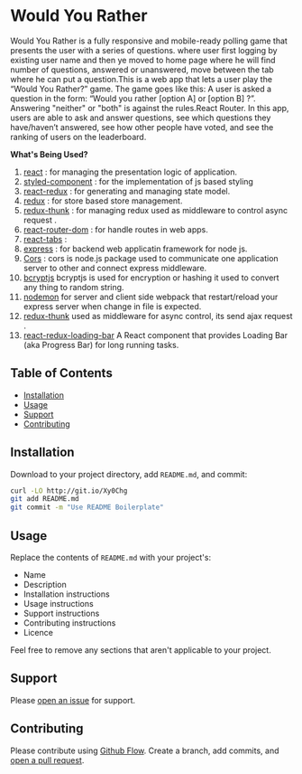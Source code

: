 # Would You Rather
Would You Rather is a fully responsive and mobile-ready polling game that presents the user with a series of questions.
where user first logging by existing user name and then ye moved to home page where he will find number of questions, answered or unanswered, move between the tab where he can put a question.This is a web app that lets a user play the “Would You Rather?” game. The game goes like this: A user is asked a question in the form: “Would you rather [option A] or [option B] ?”. Answering "neither" or "both" is against the rules.React Router.
In this app, users are able to ask and answer questions, see which questions they have/haven’t answered, see how other people have voted, and see the ranking of users on the leaderboard.

**What's Being Used?**
1. [react](https://www.npmjs.com/package/react) :  for managing the presentation logic of application.
2. [styled-component](https://www.npmjs.com/package/styled-components) :  for the implementation of js based styling
3. [react-redux](https://www.npmjs.com/package/react-redux) :  for generating and managing state model.
4. [redux](https://www.npmjs.com/package/redux) :  for store based store management.
5. [redux-thunk](https://www.npmjs.com/package/redux-thunk) :  for managing redux used as middleware to control async request .
6. [react-router-dom](https://www.npmjs.com/package/react-router-dom) :  for handle routes in web apps.
7. [react-tabs](https://www.npmjs.com/package/react-tabs) :  
8. [express](https://expressjs.com/en/starter/installing.html) : for backend web applicatin framework for node js.
9. [Cors](https://www.npmjs.com/package/cors) :  cors is node.js package used to communicate one application server to other and connect express middleware.
10. [bcryptjs](https://www.npmjs.com/package/bcryptjs) bcryptjs is used for encryption or hashing it used to convert any thing to random string.
11. [nodemon](https://www.npmjs.com/package/nodemon)  for server and client side webpack that restart/reload your express server when change in file is expected.
12. [redux-thunk](https://www.npmjs.com/package/redux-thunk)  used as middleware for async control, its send ajax request .
13. [react-redux-loading-bar](https://www.npmjs.com/package/react-redux-loading-bar)  A React component that provides Loading Bar (aka Progress Bar) for long running tasks.

## Table of Contents

- [Installation](#installation)
- [Usage](#usage)
- [Support](#support)
- [Contributing](#contributing)

## Installation

Download to your project directory, add `README.md`, and commit:

```sh
curl -LO http://git.io/Xy0Chg
git add README.md
git commit -m "Use README Boilerplate"
```

## Usage

Replace the contents of `README.md` with your project's:

- Name
- Description
- Installation instructions
- Usage instructions
- Support instructions
- Contributing instructions
- Licence

Feel free to remove any sections that aren't applicable to your project.

## Support

Please [open an issue](https://github.com/fraction/readme-boilerplate/issues/new) for support.

## Contributing

Please contribute using [Github Flow](https://guides.github.com/introduction/flow/). Create a branch, add commits, and [open a pull request](https://github.com/fraction/readme-boilerplate/compare/).